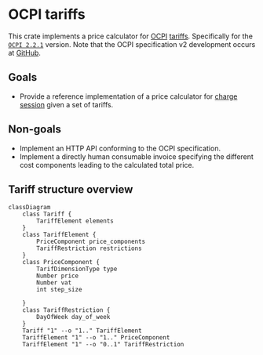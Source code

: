# OCPI tariffs

This crate implements a price calculator for [OCPI][ocpi] [tariffs][tariffs]. Specifically for the [`OCPI 2.2.1`](https://evroaming.org/app/uploads/2021/11/OCPI-2.2.1.pdf) version. Note that the OCPI specification v2 development occurs at [GitHub][ocpi-gh]. 

## Goals

- Provide a reference implementation of a price calculator for [charge session]() given a set of tariffs.

## Non-goals

- Implement an HTTP API conforming to the OCPI specification.
- Implement a directly human consumable invoice specifying the different cost components leading to the calculated total price.

## Tariff structure overview

``` mermaid
classDiagram
    class Tariff {
        TariffElement elements
    }
    class TariffElement {
        PriceComponent price_components
        TariffRestriction restrictions
    }
    class PriceComponent {
        TarifDimensionType type
        Number price
        Number vat
        int step_size

    }
    class TariffRestriction {
        DayOfWeek day_of_week
    }
    Tariff "1" --o "1.." TariffElement
    TariffElement "1" --o "1.." PriceComponent
    TariffElement "1" --o "0..1" TariffRestriction
```


[ocpi]: https://evroaming.org/ocpi-background/
[ocpi-gh]: https://github.com/ocpi/ocpi
[tariffs]: https://github.com/ocpi/ocpi/blob/2.2.1/mod_tariffs.asciidoc#1-tariffs-module
